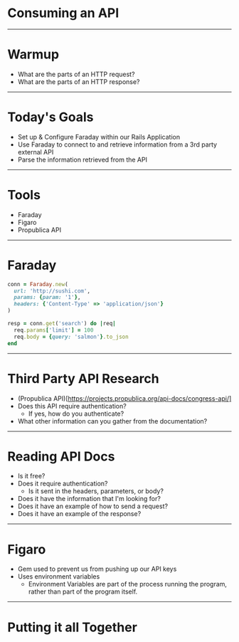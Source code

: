 # Consuming an API

---

# Warmup

* What are the parts of an HTTP request?
* What are the parts of an HTTP response?

---

# Today's Goals

* Set up & Configure Faraday within our Rails Application
* Use Faraday to connect to and retrieve information from a 3rd party external API
* Parse the information retrieved from the API

---

# Tools

* Faraday
* Figaro
* Propublica API

---

# Faraday

```ruby
conn = Faraday.new(
  url: 'http://sushi.com',
  params: {param: '1'},
  headers: {'Content-Type' => 'application/json'}
)
```

```ruby
resp = conn.get('search') do |req|
  req.params['limit'] = 100
  req.body = {query: 'salmon'}.to_json
end
```
---

# Third Party API Research

* (Propublica API)[https://projects.propublica.org/api-docs/congress-api/]
* Does this API require authentication?
    * If yes, how do you authenticate?
* What other information can you gather from the documentation?

---

# Reading API Docs

* Is it free?
* Does it require authentication?
  * Is it sent in the headers, parameters, or body?
* Does it have the information that I'm looking for?
* Does it have an example of how to send a request?
* Does it have an example of the response?

---

# Figaro

* Gem used to prevent us from pushing up our API keys
* Uses environment variables
    * Environment Variables are part of the process running the program, rather than part of the program itself.

---

# Putting it all Together
